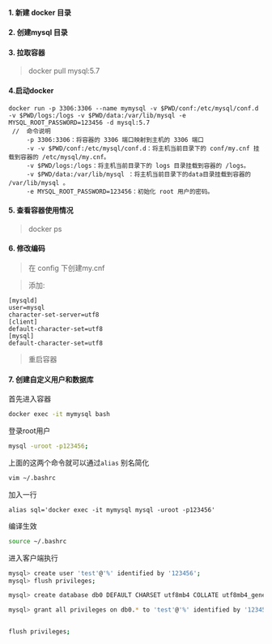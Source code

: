 ####  1. 新建 docker 目录

####  2. 创建mysql 目录
#### 3. 拉取容器 
> docker pull mysql:5.7

#### 4.启动docker

```
docker run -p 3306:3306 --name mymysql -v $PWD/conf:/etc/mysql/conf.d -v $PWD/logs:/logs -v $PWD/data:/var/lib/mysql -e MYSQL_ROOT_PASSWORD=123456 -d mysql:5.7
 //  命令说明
     -p 3306:3306：将容器的 3306 端口映射到主机的 3306 端口
     -v -v $PWD/conf:/etc/mysql/conf.d：将主机当前目录下的 conf/my.cnf 挂载到容器的 /etc/mysql/my.cnf。
     -v $PWD/logs:/logs：将主机当前目录下的 logs 目录挂载到容器的 /logs。
     -v $PWD/data:/var/lib/mysql ：将主机当前目录下的data目录挂载到容器的 /var/lib/mysql 。
     -e MYSQL_ROOT_PASSWORD=123456：初始化 root 用户的密码。
```
#### 5. 查看容器使用情况
> docker ps

#### 6. 修改编码

> 在 config 下创建my.cnf 

>添加:
```
[mysqld]
user=mysql
character-set-server=utf8
[client]
default-character-set=utf8
[mysql]
default-character-set=utf8
```
> 重启容器

####  7. 创建自定义用户和数据库

首先进入容器

```bash
docker exec -it mymysql bash
```

登录root用户

```bash
mysql -uroot -p123456;

```



上面的这两个命令就可以通过`alias` 别名简化

```bash
vim ~/.bashrc

```

加入一行

```
alias sql='docker exec -it mymysql mysql -uroot -p123456'
```



编译生效

```bash
source ~/.bashrc

```



进入客户端执行

```bash
mysql> create user 'test'@'%' identified by '123456';
mysql> flush privileges;

mysql> create database db0 DEFAULT CHARSET utf8mb4 COLLATE utf8mb4_general_ci;

mysql> grant all privileges on db0.* to 'test'@'%' identified by '123456';


flush privileges;
```

